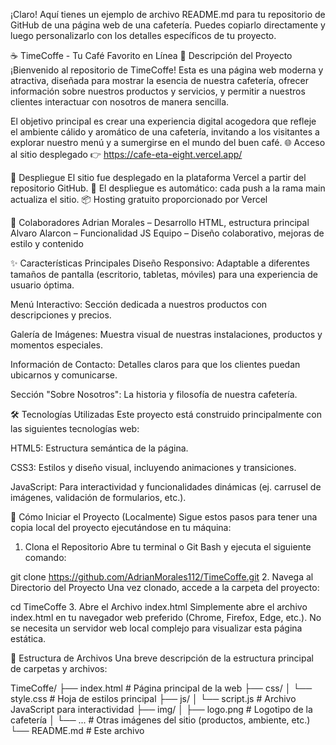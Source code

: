 ¡Claro! Aquí tienes un ejemplo de archivo README.md para tu repositorio de GitHub de una página web de una cafetería. Puedes copiarlo directamente y luego personalizarlo con los detalles específicos de tu proyecto.

☕ TimeCoffe - Tu Café Favorito en Línea
📝 Descripción del Proyecto
¡Bienvenido al repositorio de TimeCoffe! Esta es una página web moderna y atractiva, diseñada para mostrar la esencia de nuestra cafetería, ofrecer información sobre nuestros productos y servicios, y permitir a nuestros clientes interactuar con nosotros de manera sencilla.

El objetivo principal es crear una experiencia digital acogedora que refleje el ambiente cálido y aromático de una cafetería, invitando a los visitantes a explorar nuestro menú y a sumergirse en el mundo del buen café.
🌐 Acceso al sitio desplegado
👉 https://cafe-eta-eight.vercel.app/

🚀 Despliegue
El sitio fue desplegado en la plataforma Vercel a partir del repositorio GitHub.
🔁 El despliegue es automático: cada push a la rama main actualiza el sitio.
📦 Hosting gratuito proporcionado por Vercel

👥 Colaboradores
Adrian Morales – Desarrollo HTML, estructura principal
Alvaro Alarcon – Funcionalidad JS
Equipo – Diseño colaborativo, mejoras de estilo y contenido

✨ Características Principales
Diseño Responsivo: Adaptable a diferentes tamaños de pantalla (escritorio, tabletas, móviles) para una experiencia de usuario óptima.

Menú Interactivo: Sección dedicada a nuestros productos con descripciones y precios.

Galería de Imágenes: Muestra visual de nuestras instalaciones, productos y momentos especiales.

Información de Contacto: Detalles claros para que los clientes puedan ubicarnos y comunicarse.

Sección "Sobre Nosotros": La historia y filosofía de nuestra cafetería.


🛠️ Tecnologías Utilizadas
Este proyecto está construido principalmente con las siguientes tecnologías web:

HTML5: Estructura semántica de la página.

CSS3: Estilos y diseño visual, incluyendo animaciones y transiciones.

JavaScript: Para interactividad y funcionalidades dinámicas (ej. carrusel de imágenes, validación de formularios, etc.).

🚀 Cómo Iniciar el Proyecto (Localmente)
Sigue estos pasos para tener una copia local del proyecto ejecutándose en tu máquina:

1. Clona el Repositorio
Abre tu terminal o Git Bash y ejecuta el siguiente comando:

git clone https://github.com/AdrianMorales112/TimeCoffe.git
2. Navega al Directorio del Proyecto
Una vez clonado, accede a la carpeta del proyecto:

cd TimeCoffe
3. Abre el Archivo index.html
Simplemente abre el archivo index.html en tu navegador web preferido (Chrome, Firefox, Edge, etc.). No se necesita un servidor web local complejo para visualizar esta página estática.

📂 Estructura de Archivos
Una breve descripción de la estructura principal de carpetas y archivos:

TimeCoffe/
├── index.html              # Página principal de la web
├── css/
│   └── style.css           # Hoja de estilos principal
├── js/
│   └── script.js           # Archivo JavaScript para interactividad
├── img/
│   ├── logo.png            # Logotipo de la cafetería
│   └── ...                 # Otras imágenes del sitio (productos, ambiente, etc.)
└── README.md               # Este archivo
